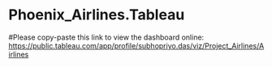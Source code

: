 # Phoenix_Airlines.Tableau

#Please copy-paste this link to view the dashboard online: https://public.tableau.com/app/profile/subhopriyo.das/viz/Project_Airlines/Airlines
